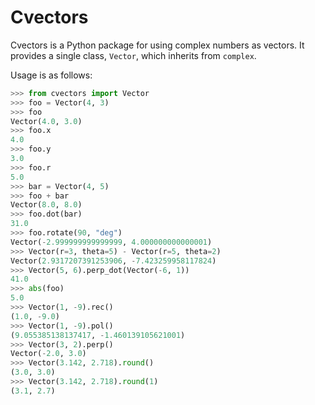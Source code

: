 # Cvectors

Cvectors is a Python package for using complex numbers as vectors. It provides
a single class, `Vector`, which inherits from `complex`.

Usage is as follows:

```python
>>> from cvectors import Vector
>>> foo = Vector(4, 3)
>>> foo
Vector(4.0, 3.0)
>>> foo.x
4.0
>>> foo.y
3.0
>>> foo.r
5.0
>>> bar = Vector(4, 5)
>>> foo + bar
Vector(8.0, 8.0)
>>> foo.dot(bar)
31.0
>>> foo.rotate(90, "deg")
Vector(-2.999999999999999, 4.000000000000001)
>>> Vector(r=3, theta=5) - Vector(r=5, theta=2)
Vector(2.9317207391253906, -7.423259958117824)
>>> Vector(5, 6).perp_dot(Vector(-6, 1))
41.0
>>> abs(foo)
5.0
>>> Vector(1, -9).rec()
(1.0, -9.0)
>>> Vector(1, -9).pol()
(9.055385138137417, -1.460139105621001)
>>> Vector(3, 2).perp()
Vector(-2.0, 3.0)
>>> Vector(3.142, 2.718).round()
(3.0, 3.0)
>>> Vector(3.142, 2.718).round(1)
(3.1, 2.7)
```
